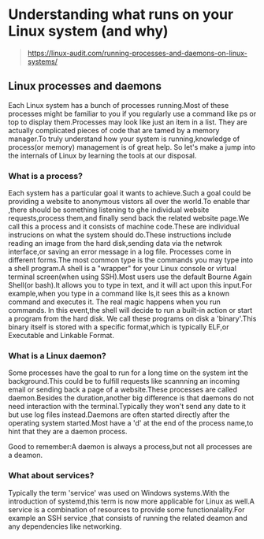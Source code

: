 # Understanding what runs on your Linux system (and why)
> https://linux-audit.com/running-processes-and-daemons-on-linux-systems/
## Linux processes and daemons

Each Linux system has a bunch of processes running.Most of these processes might be familiar to you if you regularly use a command like ps or top to display them.Processes may look like  just an item in a list. They are actually complicated pieces of code that are tamed by a memory manager.To truly understand how your system is running,knowledge of process(or memory) management is of great help. So let's make a jump into the internals of Linux by learning the tools at our disposal.

### What is a process?
Each system has a particular goal it wants to achieve.Such a goal could be providing a website to anonymous vistors all over the world.To enable thar ,there should be something listening to ghe individual website requests,process them,and finally send back the related website page.We call this a process and it consists of machine code.These are individual instrucions on what the system should do.These instructions include reading an image from the hard disk,sending data via the netwrok interface,or saving an error message in a log file.
Processes come in different forms.The most common type is the commands you may type into a shell program.A shell is a "wrapper" for your Linux console or virtual terminal screen(when using SSH).Most users use the default Bourne Again Shell(or bash).It allows you to type in text, and it will act upon this input.For example,when you type in a command like ls,it sees this as a known command and executes it.
The real magic happens when you run commands. In this event,the shell will decide to run a built-in action or start a program from the hard disk. We call these programs on disk a 'binary'.This binary itself is stored with a specific format,which is typically ELF,or Executable and Linkable Format.

### What is a Linux daemon?
Some processes have the goal to run for a long time on the system int the background.This could be to fulfill requests like scannning an incoming email or sending back a page of a website.These processes are called daemon.Besides the duration,another big difference is that daemons do not need interaction with the terminal.Typically they won't send any date to it but use log files instead.Daemons are often started directly after the operating system started.Most have a 'd' at the end of the process name,to hint that they are a daemon process.

Good to remember:A daemon is always a process,but not all processes are a deamon.


### What about services?

Typically the term 'service' was used on Windows systems.With the introduction of systemd,this term is now more applicable for Linux as well.A service is a combination of resources to provide some functionalality.For example an SSH service ,that consists of running the related deamon and any dependencies like networking.
